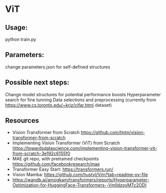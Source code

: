 # ViT

## Usage:
python train.py

## Parameters:
change parameters.json for self-defined structures
## Possible next steps:
Change model structures for potential performance boosts
Hyperparameter search for fine tunning
Data selections and preprocessing (currently from https://www.cs.toronto.edu/~kriz/cifar.html dataset)
## Resources
- Vision Transformer from Scratch https://github.com/tintn/vision-transformer-from-scratch
- Implementing Vision Transformer (ViT) from Scratch https://towardsdatascience.com/implementing-vision-transformer-vit-from-scratch-3e192c6155f0
- MAE git repo, with pretrained checkpoints https://github.com/facebookresearch/mae
- Transformer Easy Start: https://transformers.run/
- Vision Mamba: https://github.com/hustvl/Vim?tab=readme-ov-file
- https://wandb.ai/amogkam/transformers/reports/Hyperparameter-Optimization-for-HuggingFace-Transformers--VmlldzoyMTc2ODI
